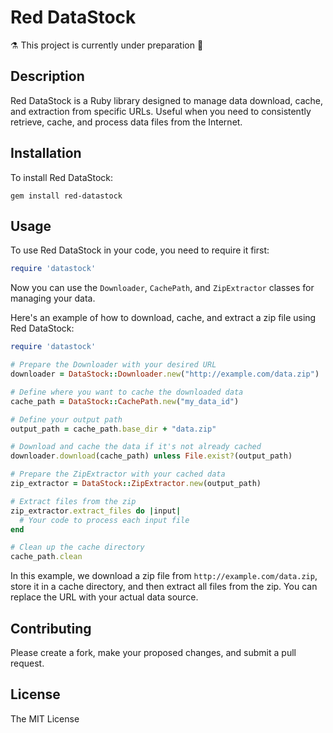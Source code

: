 # Red DataStock

:alembic: This project is currently under preparation :canned_food:

## Description

Red DataStock is a Ruby library designed to manage data download, cache, and extraction from specific URLs.
Useful when you need to consistently retrieve, cache, and process data files from the Internet.

## Installation

To install Red DataStock:

```
gem install red-datastock
```

## Usage

To use Red DataStock in your code, you need to require it first:

```rb
require 'datastock'
```

Now you can use the `Downloader`, `CachePath`, and `ZipExtractor` classes for managing your data.

Here's an example of how to download, cache, and extract a zip file using Red DataStock:

```rb
require 'datastock'

# Prepare the Downloader with your desired URL
downloader = DataStock::Downloader.new("http://example.com/data.zip")

# Define where you want to cache the downloaded data
cache_path = DataStock::CachePath.new("my_data_id")

# Define your output path
output_path = cache_path.base_dir + "data.zip"

# Download and cache the data if it's not already cached
downloader.download(cache_path) unless File.exist?(output_path)

# Prepare the ZipExtractor with your cached data
zip_extractor = DataStock::ZipExtractor.new(output_path)

# Extract files from the zip
zip_extractor.extract_files do |input|
  # Your code to process each input file
end

# Clean up the cache directory
cache_path.clean
```

In this example, we download a zip file from `http://example.com/data.zip`, store it in a cache directory, and then extract all files from the zip. You can replace the URL with your actual data source.

## Contributing

Please create a fork, make your proposed changes, and submit a pull request.

## License

The MIT License
